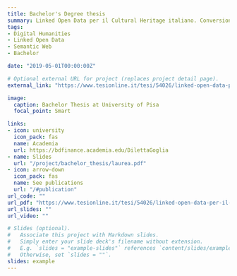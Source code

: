 ```yaml
---
title: Bachelor's Degree thesis
summary: Linked Open Data per il Cultural Heritage italiano. Conversione e pubblicazione nel Semantic Web del Fondo antico del Comune di Novi Ligure.
tags:
- Digital Humanities
- Linked Open Data
- Semantic Web
- Bachelor

date: "2019-05-01T00:00:00Z"

# Optional external URL for project (replaces project detail page).
external_link: "https://www.tesionline.it/tesi/54026/linked-open-data-per-il-cultural-heritage-italiano-conversione-e-pubblicazione-nel-semantic-web-del-fondo-antico-del-comune-di-novi-ligure"

image:
  caption: Bachelor Thesis at University of Pisa
  focal_point: Smart

links:
- icon: university
  icon_pack: fas
  name: Academia
  url: https://bdfinance.academia.edu/DilettaGoglia
- name: Slides
  url: "/project/bachelor_thesis/laurea.pdf"
- icon: arrow-down
  icon_pack: fas
  name: See publications
  url: "/#publication"
url_code: ""
url_pdf: "https://www.tesionline.it/tesi/54026/linked-open-data-per-il-cultural-heritage-italiano-conversione-e-pubblicazione-nel-semantic-web-del-fondo-antico-del-comune-di-novi-ligure"
url_slides: ""
url_video: ""

# Slides (optional).
#   Associate this project with Markdown slides.
#   Simply enter your slide deck's filename without extension.
#   E.g. `slides = "example-slides"` references `content/slides/example-slides.md`.
#   Otherwise, set `slides = ""`.
slides: example
---
```


